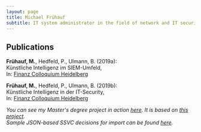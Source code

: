 ```yaml
---
layout: page
title: Michael Frühauf
subtitle: IT system administrator in the field of network and IT security; M.Sc. in Applied IT Security
---
```


## Publications
**Frühauf, M.**, Hedfeld, P., Ulmann, B. (2019a):  
Künstliche Intelligenz im SIEM-Umfeld,  
In: [Finanz Colloquium Heidelberg](https://www.fchgruppe.de/Beitrag/2281/kuenstliche-intelligenz-im-siem-umfeld)

**Frühauf, M.**, Hedfeld, P., Ulmann, B. (2019b):  
Künstliche Intelligenz in der IT-Security,  
In: [Finanz Colloquium Heidelberg](https://www.fchgruppe.de/Beitrag/3051/kuenstliche-intelligenz-in-der-it-security)

<p> </p>

_You can see my Master's degree project in action [here](https://fruehaufm.github.io/assets/ssvc-calc-mf/). It is based on [this project](https://github.com/CERTCC/SSVC/)._  
_Sample JSON-based SSVC decisions for import can be found [here](https://github.com/fruehaufm/SSVC/tree/main/ssvc-calc-mf/ssvc-decisions)._